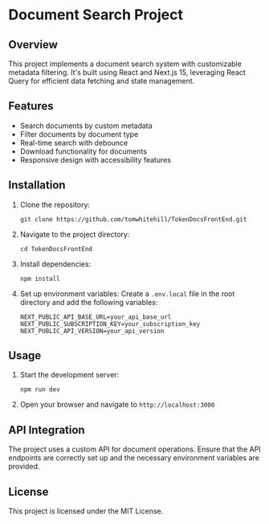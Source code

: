 # Document Search Project

## Overview

This project implements a document search system with customizable metadata filtering. It's built using React and Next.js 15, leveraging React Query for efficient data fetching and state management.

## Features

- Search documents by custom metadata
- Filter documents by document type
- Real-time search with debounce
- Download functionality for documents
- Responsive design with accessibility features

## Installation

1. Clone the repository:
   ```
   git clone https://github.com/tomwhitehill/TokenDocsFrontEnd.git
   ```

2. Navigate to the project directory:
   ```
   cd TokenDocsFrontEnd
   ```

3. Install dependencies:
   ```
   npm install
   ```

4. Set up environment variables:
   Create a `.env.local` file in the root directory and add the following variables:
   ```
   NEXT_PUBLIC_API_BASE_URL=your_api_base_url
   NEXT_PUBLIC_SUBSCRIPTION_KEY=your_subscription_key
   NEXT_PUBLIC_API_VERSION=your_api_version
   ```

## Usage

1. Start the development server:
   ```
   npm run dev
   ```

2. Open your browser and navigate to `http://localhost:3000`

## API Integration

The project uses a custom API for document operations. Ensure that the API endpoints are correctly set up and the necessary environment variables are provided.

## License

This project is licensed under the MIT License.